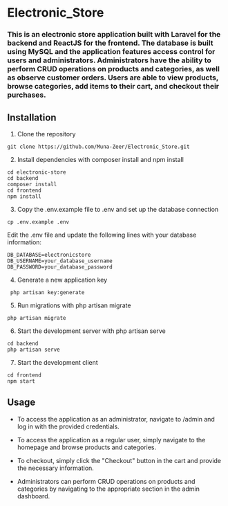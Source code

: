 # Electronic_Store
### This is an electronic store application built with Laravel for the backend and ReactJS for the frontend. The database is built using MySQL and the application features access control for users and administrators. Administrators have the ability to perform CRUD operations on products and categories, as well as observe customer orders. Users are able to view products, browse categories, add items to their cart, and checkout their purchases.

## Installation
1. Clone the repository
```
git clone https://github.com/Muna-Zeer/Electronic_Store.git
```

2. Install dependencies with composer install and npm install

```
cd electronic-store
cd backend
composer install
cd frontend
npm install
```
3. Copy the .env.example file to .env and set up the database connection

```
cp .env.example .env
```

Edit the .env file and update the following lines with your database information:

```
DB_DATABASE=electronicstore
DB_USERNAME=your_database_username
DB_PASSWORD=your_database_password
```

4. Generate a new application key
```
 php artisan key:generate
```

5. Run migrations with php artisan migrate
```
php artisan migrate
```
6. Start the development server with php artisan serve
```
cd backend
php artisan serve

```
7. Start the development client
```
cd frontend
npm start
```



## Usage
* To access the application as an administrator, navigate to /admin and log in with the provided credentials.

* To access the application as a regular user, simply navigate to the homepage and browse products and categories.

* To checkout, simply click the "Checkout" button in the cart and provide the necessary information.

* Administrators can perform CRUD operations on products and categories by navigating to the appropriate section in the admin dashboard.